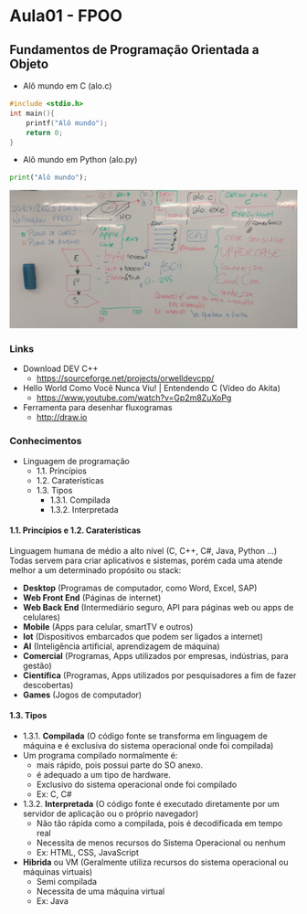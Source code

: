 # Aula01 - FPOO
## Fundamentos de Programação Orientada a Objeto
- Alô mundo em C (alo.c)
```c
#include <stdio.h>
int main(){
	printf("Alô mundo");
	return 0;
}

```
- Alô mundo em Python (alo.py)
```python
print("Alô mundo");

```
![Lousa](./lousa.jpg)

### Links
- Download DEV C++
    - https://sourceforge.net/projects/orwelldevcpp/
- Hello World Como Você Nunca Viu! | Entendendo C (Vídeo do Akita)
    - https://www.youtube.com/watch?v=Gp2m8ZuXoPg
- Ferramenta para desenhar fluxogramas
    - http://draw.io

### Conhecimentos
- Linguagem de programação
    - 1.1. Princípios
    - 1.2. Caraterísticas
    - 1.3. Tipos
        - 1.3.1. Compilada
        - 1.3.2. Interpretada

#### 1.1. Princípios e 1.2. Caraterísticas
Linguagem humana de médio a alto nível (C, C++, C#, Java, Python ...)
Todas servem para criar aplicativos e sistemas, porém cada uma atende melhor a um determinado propósito ou stack:
- **Desktop** (Programas de computador, como Word, Excel, SAP)
- **Web Front End** (Páginas de internet)
- **Web Back End** (Intermediário seguro, API para páginas web ou apps de celulares)
- **Mobile** (Apps para celular, smartTV e outros)
- **Iot** (Dispositivos embarcados que podem ser ligados a internet)
- **AI** (Inteligência artificial, aprendizagem de máquina)
- **Comercial** (Programas, Apps utilizados por empresas, indústrias, para gestão)
- **Científica** (Programas, Apps utilizados por pesquisadores a fim de fazer descobertas)
- **Games** (Jogos de computador)
#### 1.3. Tipos
- 1.3.1. **Compilada** (O código fonte se transforma em linguagem de máquina e é exclusiva do sistema operacional onde foi compilada)
- Um programa compilado normalmente é:
    - mais rápido, pois possui parte do SO anexo.
    - é adequado a um tipo de hardware.
    - Exclusivo do sistema operacional onde foi compilado
    - Ex: C, C#
- 1.3.2. **Interpretada** (O código fonte é executado diretamente por um servidor de aplicação ou o próprio navegador)
    - Não tão rápida como a compilada, pois é decodificada em tempo real
    - Necessita de menos recursos do Sistema Operacional ou nenhum
    - Ex: HTML, CSS, JavaScript
- **Hibrida** ou VM (Geralmente utiliza recursos do sistema operacional ou máquinas virtuais)
    - Semi compilada
    - Necessita de uma máquina virtual
    - Ex: Java